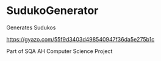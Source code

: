 # SudukoGenerator
Generates Sudukos

https://gyazo.com/55f9d3403d498540947f36da5e275b1c


Part of SQA AH Computer Science Project
